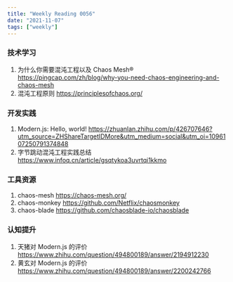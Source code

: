 ```yaml
---
title: "Weekly Reading 0056"
date: "2021-11-07"
tags: ["weekly"]
---
```


### 技术学习
1. 为什么你需要混沌工程以及 Chaos Mesh® https://pingcap.com/zh/blog/why-you-need-chaos-engineering-and-chaos-mesh
2. 混沌工程原则 https://principlesofchaos.org/

### 开发实践
1. Modern.js: Hello, world! https://zhuanlan.zhihu.com/p/426707646?utm_source=ZHShareTargetIDMore&utm_medium=social&utm_oi=1096107250791374848
2. 字节跳动混沌工程实践总结 https://www.infoq.cn/article/gsqtykoa3uvrtqi1kkmo

### 工具资源
1. chaos-mesh https://chaos-mesh.org/
2. chaos-monkey https://github.com/Netflix/chaosmonkey
3. chaos-blade https://github.com/chaosblade-io/chaosblade

### 认知提升
1. 天猪对 Modern.js 的评价 https://www.zhihu.com/question/494800189/answer/2194912230
2. 黄玄对 Modern.js 的评价 https://www.zhihu.com/question/494800189/answer/2200242766